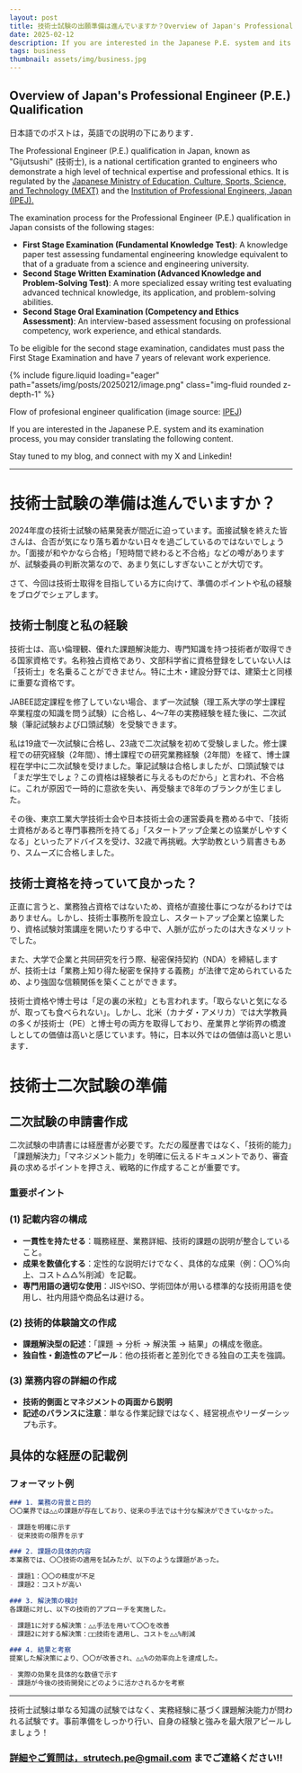 ```yaml
---
layout: post
title: 技術士試験の出願準備は進んでいますか？Overview of Japan's Professional Engineer (P.E.) Qualification
date: 2025-02-12
description: If you are interested in the Japanese P.E. system and its examination process, this post could be for you.
tags: business
thumbnail: assets/img/business.jpg
---
```


## Overview of Japan's Professional Engineer (P.E.) Qualification

日本語でのポストは，英語での説明の下にあります．

The Professional Engineer (P.E.) qualification in Japan, known as "Gijutsushi" (技術士), is a national certification granted to engineers who demonstrate a high level of technical expertise and professional ethics. It is regulated by the [Japanese Ministry of Education, Culture, Sports, Science, and Technology (MEXT)](https://www.mext.go.jp/english/) and the [Institution of Professional Engineers, Japan (IPEJ).](https://www.engineer.or.jp/sub09/)

The examination process for the Professional Engineer (P.E.) qualification in Japan consists of the following stages:

- **First Stage Examination (Fundamental Knowledge Test)**: A knowledge paper test assessing fundamental engineering knowledge equivalent to that of a graduate from a science and engineering university.
- **Second Stage Written Examination (Advanced Knowledge and Problem-Solving Test)**: A more specialized essay writing test evaluating advanced technical knowledge, its application, and problem-solving abilities.
- **Second Stage Oral Examination (Competency and Ethics Assessment)**: An interview-based assessment focusing on professional competency, work experience, and ethical standards.

To be eligible for the second stage examination, candidates must pass the First Stage Examination and have 7 years of relevant work experience.

<div class="row mt-3">
    <div class="col-sm mt-3 mt-md-0">
        {% include figure.liquid loading="eager" path="assets/img/posts/20250212/image.png" class="img-fluid rounded z-depth-1" %}
    </div>
</div>

Flow of profesional engineer qualification (image source: [IPEJ](https://www.google.com.hk/url?sa=i&url=https%3A%2F%2Fwww.engineer.or.jp%2Fc_topics%2F000%2F000345.html&psig=AOvVaw2MkU3hrDGWbq2ao1sz2Gfb&ust=1739453667278000&source=images&cd=vfe&opi=89978449&ved=0CBcQjhxqFwoTCLjqs4KgvosDFQAAAAAdAAAAABAE))

If you are interested in the Japanese P.E. system and its examination process, you may consider translating the following content.

Stay tuned to my blog, and connect with my X and Linkedin!

---

# 技術士試験の準備は進んでいますか？

2024年度の技術士試験の結果発表が間近に迫っています。面接試験を終えた皆さんは、合否が気になり落ち着かない日々を過ごしているのではないでしょうか。「面接が和やかなら合格」「短時間で終わると不合格」などの噂がありますが、試験委員の判断次第なので、あまり気にしすぎないことが大切です。

さて、今回は技術士取得を目指している方に向けて、準備のポイントや私の経験をブログでシェアします。

## 技術士制度と私の経験

技術士は、高い倫理観、優れた課題解決能力、専門知識を持つ技術者が取得できる国家資格です。名称独占資格であり、文部科学省に資格登録をしていない人は「技術士」を名乗ることができません。特に土木・建設分野では、建築士と同様に重要な資格です。

JABEE認定課程を修了していない場合、まず一次試験（理工系大学の学士課程卒業程度の知識を問う試験）に合格し、4〜7年の実務経験を経た後に、二次試験（筆記試験および口頭試験）を受験できます。

私は19歳で一次試験に合格し、23歳で二次試験を初めて受験しました。修士課程での研究経験（2年間）、博士課程での研究業務経験（2年間）を経て、博士課程在学中に二次試験を受けました。筆記試験は合格しましたが、口頭試験では「まだ学生でしょ？この資格は経験者に与えるものだから」と言われ、不合格に。これが原因で一時的に意欲を失い、再受験まで8年のブランクが生じました。

その後、東京工業大学技術士会や日本技術士会の運営委員を務める中で、「技術士資格があると専門事務所を持てる」「スタートアップ企業との協業がしやすくなる」といったアドバイスを受け、32歳で再挑戦。大学助教という肩書きもあり、スムーズに合格しました。

## 技術士資格を持っていて良かった？

正直に言うと、業務独占資格ではないため、資格が直接仕事につながるわけではありません。しかし、技術士事務所を設立し、スタートアップ企業と協業したり、資格試験対策講座を開いたりする中で、人脈が広がったのは大きなメリットでした。

また、大学で企業と共同研究を行う際、秘密保持契約（NDA）を締結しますが、技術士は「業務上知り得た秘密を保持する義務」が法律で定められているため、より強固な信頼関係を築くことができます。

技術士資格や博士号は「足の裏の米粒」とも言われます。「取らないと気になるが、取っても食べられない」。しかし、北米（カナダ・アメリカ）では大学教員の多くが技術士（PE）と博士号の両方を取得しており、産業界と学術界の橋渡しとしての価値は高いと感じています。特に，日本以外ではの価値は高いと思います．

# 技術士二次試験の準備

## 二次試験の申請書作成

二次試験の申請書には経歴書が必要です。ただの履歴書ではなく、「技術的能力」「課題解決力」「マネジメント能力」を明確に伝えるドキュメントであり、審査員の求めるポイントを押さえ、戦略的に作成することが重要です。

### 重要ポイント

### (1) 記載内容の構成

- **一貫性を持たせる**：職務経歴、業務詳細、技術的課題の説明が整合していること。
- **成果を数値化する**：定性的な説明だけでなく、具体的な成果（例：〇〇%向上、コスト△△%削減）を記載。
- **専門用語の適切な使用**：JISやISO、学術団体が用いる標準的な技術用語を使用し、社内用語や商品名は避ける。

### (2) 技術的体験論文の作成

- **課題解決型の記述**：「課題 → 分析 → 解決策 → 結果」の構成を徹底。
- **独自性・創造性のアピール**：他の技術者と差別化できる独自の工夫を強調。

### (3) 業務内容の詳細の作成

- **技術的側面とマネジメントの両面から説明**
- **記述のバランスに注意**：単なる作業記録ではなく、経営視点やリーダーシップも示す。

## 具体的な経歴の記載例

### フォーマット例

```markdown
### 1. 業務の背景と目的
〇〇業界では△△の課題が存在しており、従来の手法では十分な解決ができていなかった。

- 課題を明確に示す
- 従来技術の限界を示す

### 2. 課題の具体的内容
本業務では、〇〇技術の適用を試みたが、以下のような課題があった。

- 課題1：〇〇の精度が不足
- 課題2：コストが高い

### 3. 解決策の検討
各課題に対し、以下の技術的アプローチを実施した。

- 課題1に対する解決策：△△手法を用いて〇〇を改善
- 課題2に対する解決策：□□技術を適用し、コストを△△%削減

### 4. 結果と考察
提案した解決策により、〇〇が改善され、△△%の効率向上を達成した。

- 実際の効果を具体的な数値で示す
- 課題が今後の技術開発にどのように活かされるかを考察

```

---

技術士試験は単なる知識の試験ではなく、実務経験に基づく課題解決能力が問われる試験です。事前準備をしっかり行い、自身の経験と強みを最大限アピールしましょう！

### [詳細やご質問は，strutech.pe@gmail.com](mailto:詳細は，strutech.pe@gmail.com) までご連絡ください!!
